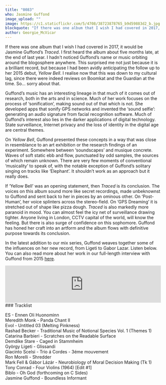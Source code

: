 ```yaml
---
title: "0083"
who: Jasmine Guffond
image_upload: ""
image: https://c1.staticflickr.com/5/4708/38723878765_b9d59883d2_b.jpg
blockquote: "If there was one album that I wish I had covered in 2017, it would be Jasmine Guffond’s ‘Traced’. I first heard the album about five months late, at the end of last year. I hadn't noticed Guffond’s name or music orbiting around the blogosphere anywhere. This surprised me not just because it is a brilliant record, but because I had been avidly anticipating the follow up to her 2015 debut, Yellow Bell. I realise now that this was down to my cultural lag, since there were indeed reviews on Boomkat and the Guardian at the time. So... sorry about that."
author: Georgie_McVicar
---
```

If there was one album that I wish I had covered in 2017, it would be Jasmine Guffond’s _Traced_. I first heard the album about five months late, at the end of last year. I hadn't noticed Guffond’s name or music orbiting around the blogosphere anywhere. This surprised me not just because it is a brilliant record, but because I had been avidly anticipating the follow up to her 2015 debut, _Yellow Bell_. I realise now that this was down to my cultural lag, since there were indeed reviews on Boomkat and the Guardian at the time. So... sorry about that.  

Guffond’s music has an interesting lineage in that much of it comes out of research, both in the arts and in science. Much of her work focuses on the process of ‘sonification’, making sound out of that which is not. She developed apps that sonify GPS networks and invented the ‘sound selfie’: generating an audio signature from facial recognition software. Much of Guffond’s interest also lies in the darker applications of digital technology. State surveillance, Internet privacy and the loss of identity in the digital age are central themes.

On _Yellow Bell_, Guffond presented these concepts in a way that was close in resemblance to an art exhibition or the research findings of an experiment. Somewhere between ‘soundscapes’ and musique concrete. Waves of soft static ebb and flow, punctuated by odd samples, the sources of which remain unknown. There are very few moments of conventional ‘musicality’ to speak of, with the notable exception of Guffond’s solitary singing on tracks like ‘Elephant’. It shouldn’t work as an approach but it really does. 
 
If ‘Yellow Bell’ was an opening statement, then _Traced_ is its conclusion. The voices on this album sound more like secret recordings, made unbeknownst to Guffond and sent back to her in pieces by an ominous other. On ‘Post-Human’, her voice splinters across the stereo-field. On ‘GPS Dreaming’ it is stretched out of shape like pizza dough. _Traced_ is also markedly more paranoid in mood. You can almost feel the icy net of surveillance drawing tighter. Anyone living in London, CCTV capital of the world, will know the feeling. But there is also surge of confidence on this sophomore. Guffond has honed her craft into an artform and the album flows with definitive purpose towards its conclusion. 

In the latest addition to our mix series, Guffond weaves together some of the influences on her new record, from Ligeti to Gabor Lazar. Listen below. You can also read more about her work in our full-length interview with Guffond from 2015 [here](http://straylandings.co.uk/interviews/the-algorithmic-gaze).

<iframe width="100%" height="120" src="https://www.mixcloud.com/widget/iframe/?hide_cover=1&light=1&feed=%2Fstraylandings%2F0083-jasmine-guffond%2F" frameborder="0" ></iframe>
<br>
### Tracklist

ES - Ennen Oli Huonominn <br>
Meredith Monk - Panda Chant II <br>
Evol - Untitled 03 (Melting Pinkness) <br>
Rashad Becker - Traditional Music of Notional Species Vol. 1 (Themes 1) <br>
Catarina Barbieri - Scratches on the Readable Surface <br>
Demdike Stare - Caged in Stammheim <br>
György Ligeti - Glissandi <br>
Giacinto Scelsi - Trio á Cordes - 3éme mouvement <br>
Ron Morelli - Shredder <br>
Mark Fell & Gábor Lázár - Neurobiology of Moral Decision Making (Tk 1) <br>
Tony Conrad - Four Violins (1964) [Edit #1] <br>
Biblo - Oh God (forthcoming on C Sides) <br>
Jasmine Guffond - Boundless Informant <br>

